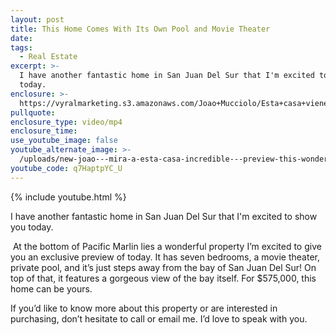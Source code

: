 ```yaml
---
layout: post
title: This Home Comes With Its Own Pool and Movie Theater
date:
tags:
  - Real Estate
excerpt: >-
  I have another fantastic home in San Juan Del Sur that I'm excited to show you
  today.
enclosure: >-
  https://vyralmarketing.s3.amazonaws.com/Joao+Mucciolo/Esta+casa+viene+con+su+propia+piscina+y+cine.mp4
pullquote:
enclosure_type: video/mp4
enclosure_time:
use_youtube_image: false
youtube_alternate_image: >-
  /uploads/new-joao---mira-a-esta-casa-incredible---preview-this-wonderful-property-youtube-1.jpg
youtube_code: q7HaptpYC_U
---
```


{% include youtube.html %}

I have another fantastic home in San Juan Del Sur that I'm excited to show you today.&nbsp;

&nbsp;At the bottom of Pacific Marlin lies a wonderful property I’m excited to give you an exclusive preview of today. It has seven bedrooms, a movie theater, private pool, and it’s just steps away from the bay of San Juan Del Sur\! On top of that, it features a gorgeous view of the bay itself. For $575,000, this home can be yours.

If you’d like to know more about this property or are interested in purchasing, don’t hesitate to call or email me. I’d love to speak with you.